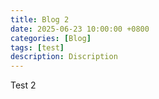 ```yaml
---
title: Blog 2
date: 2025-06-23 10:00:00 +0800
categories: [Blog]
tags: [test]
description: Discription
---
```


Test 2